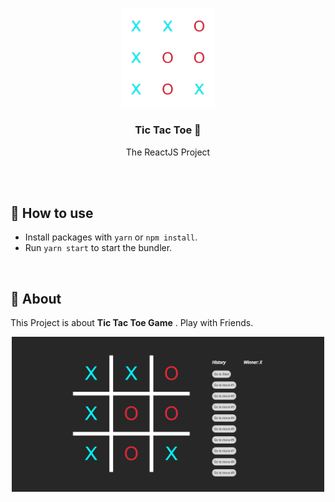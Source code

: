 <br />
<p align="center">
  <a href="">
    <img src="img\LOGO.png" alt="Logo" width="150" \>
  </a>
  
  <h3 align="center"> <b> Tic Tac Toe </b> 📝</h3>

  <p align="center">
    The ReactJS Project    
  </p>

  
</p>
</p>
<br/>
<br/>



## 🚀 How to use

- Install packages with `yarn` or `npm install`.
- Run `yarn start` to start the bundler.

<br>

## 📱 About

This Project  is about **Tic Tac Toe Game** . Play with Friends. 

<p align="center">
    <img src="img\TicTacToe.PNG" alt="Game" width="500px" >
</p>